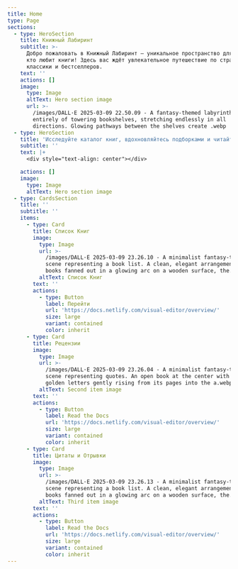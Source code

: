 ```yaml
---
title: Home
type: Page
sections:
  - type: HeroSection
    title: Книжный Лабиринт
    subtitle: >-
      Добро пожаловать в Книжный Лабиринт – уникальное пространство для всех,
      кто любит книги! Здесь вас ждёт увлекательное путешествие по страницам
      классики и бестселлеров.
    text: ''
    actions: []
    image:
      type: Image
      altText: Hero section image
      url: >-
        /images/DALL·E 2025-03-09 22.50.09 - A fantasy-themed labyrinth made
        entirely of towering bookshelves, stretching endlessly in all
        directions. Glowing pathways between the shelves create .webp
  - type: HeroSection
    title: 'Исследуйте каталог книг, вдохновляйтесь подборками и читайте рецензии'
    subtitle: ''
    text: |+
      <div style="text-align: center"></div>

    actions: []
    image:
      type: Image
      altText: Hero section image
  - type: CardsSection
    title: ''
    subtitle: ''
    items:
      - type: Card
        title: Список Книг
        image:
          type: Image
          url: >-
            /images/DALL·E 2025-03-09 23.26.10 - A minimalist fantasy-themed
            scene representing a book list. A clean, elegant arrangement of
            books fanned out in a glowing arc on a wooden surface, the.webp
          altText: Список Книг
        text: ''
        actions:
          - type: Button
            label: Перейти
            url: 'https://docs.netlify.com/visual-editor/overview/'
            size: large
            variant: contained
            color: inherit
      - type: Card
        title: Рецензии
        image:
          type: Image
          url: >-
            /images/DALL·E 2025-03-09 23.26.04 - A minimalist fantasy-themed
            scene representing quotes. An open book at the center with glowing,
            golden letters gently rising from its pages into the a.webp
          altText: Second item image
        text: ''
        actions:
          - type: Button
            label: Read the Docs
            url: 'https://docs.netlify.com/visual-editor/overview/'
            size: large
            variant: contained
            color: inherit
      - type: Card
        title: Цитаты и Отрывки
        image:
          type: Image
          url: >-
            /images/DALL·E 2025-03-09 23.26.13 - A minimalist fantasy-themed
            scene representing a book list. A clean, elegant arrangement of
            books fanned out in a glowing arc on a wooden surface, the.webp
          altText: Third item image
        text: ''
        actions:
          - type: Button
            label: Read the Docs
            url: 'https://docs.netlify.com/visual-editor/overview/'
            size: large
            variant: contained
            color: inherit
---
```

